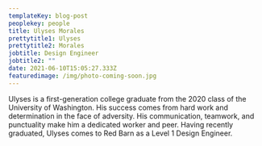 ```yaml
---
templateKey: blog-post
peoplekey: people
title: Ulyses Morales
prettytitle1: Ulyses
prettytitle2: Morales
jobtitle: Design Engineer
jobtitle2: ""
date: 2021-06-10T15:05:27.333Z
featuredimage: /img/photo-coming-soon.jpg
---
```

Ulyses is a first-generation college graduate from the 2020 class of the University of Washington.  His success comes from hard work and determination in the face of adversity.  His communication, teamwork, and punctuality make him a dedicated worker and peer.  Having recently graduated, Ulyses comes to Red Barn as a Level 1 Design Engineer.